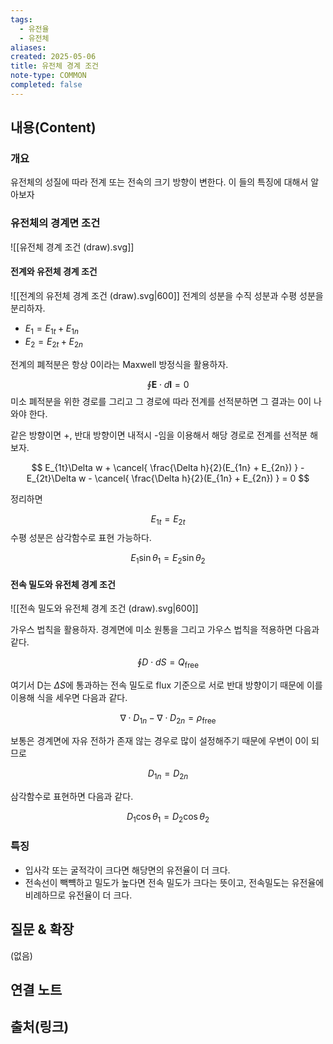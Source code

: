 ```yaml
---
tags:
  - 유전율
  - 유전체
aliases: 
created: 2025-05-06
title: 유전체 경계 조건
note-type: COMMON
completed: false
---
```


## 내용(Content)
### 개요
유전체의 성질에 따라 전계 또는 전속의 크기 방향이 변한다. 이 들의 특징에 대해서 알아보자

### 유전체의 경계면 조건

![[유전체 경계 조건 (draw).svg]]

#### 전계와 유전체 경계 조건

![[전계의 유전체 경계 조건 (draw).svg|600]]
전계의 성분을 수직 성분과 수평 성분을 분리하자.


- $E_{1} = E_{1t} + E_{1n}$
- $E_{2} = E_{2t} + E_{2n}$


전계의 폐적분은 항상 0이라는 Maxwell 방정식을 활용하자.

$$
\oint\mathbf{E} \cdot d\mathbf{l} = 0
$$
미소 폐적분을 위한 경로를 그리고 그 경로에 따라 전계를 선적분하면 그 결과는 0이 나와야 한다.

같은 방향이면 +, 반대 방향이면 내적시 -임을 이용해서 해당 경로로 전계를 선적분 해보자.

$$
E_{1t}\Delta w + \cancel{ \frac{\Delta h}{2}(E_{1n} + E_{2n}) } - E_{2t}\Delta w - \cancel{ \frac{\Delta h}{2}(E_{1n} + E_{2n}) } = 0
$$

정리하면

$$
E_{1t} = E_{2t}
$$
수평 성분은 삼각함수로 표현 가능하다.

$$
E_{1}\sin\theta_{1} = E_{2}\sin\theta_{2}
$$

#### 전속 밀도와 유전체 경계 조건

![[전속 밀도와 유전체 경계 조건 (draw).svg|600]]

가우스 법칙을 활용하자. 경계면에 미소 원통을 그리고 가우스 법칙을 적용하면 다음과 같다.

$$
\oint D \cdot dS = Q_{\text{free}}
$$

여기서 D는 $\Delta S$에 통과하는 전속 밀도로 flux 기준으로 서로 반대 방향이기 때문에 이를 이용해 식을 세우면 다음과 같다.

$$
\nabla \cdot D_{1n} - \nabla \cdot D_{2n} = \rho_{\text{free}}
$$

보통은 경계면에 자유 전하가 존재 않는 경우로 많이 설정해주기 때문에 우변이 0이 되므로

$$
D_{1n} = D_{2n}
$$

삼각함수로 표현하면 다음과 같다.

$$
D_{1}\cos\theta_{1} = D_{2}\cos\theta_{2}
$$

### 특징

- 입사각 또는 굴적각이 크다면 해당면의 유전율이 더 크다.
- 전속선이 빽뺵하고 밀도가 높다면 전속 밀도가 크다는 뜻이고, 전속밀도는 유전율에 비례하므로 유전율이 더 크다.



## 질문 & 확장

(없음)

## 연결 노트

## 출처(링크)

